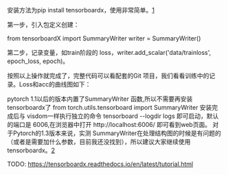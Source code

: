 

<!--
 * @version:
 * @Author:  StevenJokess https://github.com/StevenJokess
 * @Date: 2020-11-11 22:03:34
 * @LastEditors:  StevenJokess https://github.com/StevenJokess
 * @LastEditTime: 2020-11-19 15:40:38
 * @Description:
 * @TODO::
 * @Reference:
-->

安装方法为pip install tensorboardx，使用非常简单。[1]

第一步，引入包定义创建：

from tensorboardX import SummaryWriter
writer = SummaryWriter()

第二步，记录变量，如train阶段的 loss，writer.add_scalar('data/trainloss', epoch_loss, epoch)。

按照以上操作就完成了，完整代码可以看配套的Git 项目，我们看看训练中的记录。Loss和acc的曲线图如下：


pytorch 1.1以后的版本内置了SummaryWriter 函数,所以不需要再安装tensorboardx了
from torch.utils.tensorboard import SummaryWriter
安装完成后与 visdom一样执行独立的命令 tensorboard --logdir logs 即可启动，默认的端口是 6006,在浏览器中打开 http://localhost:6006/ 即可看到web页面。
对于Pytorch的1.3版本来说，实测 SummaryWriter在处理结构图的时候是有问题的（或者是需要加什么参数，目前我还没找到），所以建议大家继续使用tensorboardx。[2]


[1]: https://mp.weixin.qq.com/s?__biz=MzA3NDIyMjM1NA==&mid=2649029881&idx=1&sn=3c869fcee3b48d3582952ab9a0683ea6&chksm=87134284b064cb924c5e7231b3f2c36ba27e3a689b067f569f2e086f62b18413bcebc5987a07&token=1879088111&lang=zh_CN#rd
[2]: https://github.com/zergtant/pytorch-handbook/blob/master/chapter4/4.2.2-tensorboardx.ipynb

TODO:
https://tensorboardx.readthedocs.io/en/latest/tutorial.html
